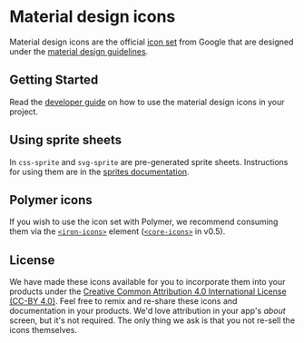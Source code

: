 # Material design icons

Material design icons are the official [icon set](http://www.google.com/design/spec/style/icons.html#icons-system-icons) from Google that are designed under the [material design guidelines](http://www.google.com/design/spec).

## Getting Started

Read the [developer guide](http://google.github.io/material-design-icons/) on how to use the material design icons in your project.

## Using sprite sheets

In `css-sprite` and `svg-sprite` are pre-generated sprite sheets. Instructions for using them are in the [sprites documentation](https://github.com/google/material-design-icons/tree/master/sprites).

## Polymer icons

If you wish to use the icon set with Polymer, we recommend consuming them via the [`<iron-icons>`](https://github.com/polymerelements/iron-icons) element ([`<core-icons>`](https://github.com/Polymer/core-icons) in v0.5).

## License

We have made these icons available for you to incorporate them into your products under the [Creative Common Attribution 4.0 International License (CC-BY 4.0)](http://creativecommons.org/licenses/by/4.0/). Feel free to remix and re-share these icons and documentation in your
products.  We'd love attribution in your app's *about* screen, but it's not required. The only thing we ask is that you not re-sell
the icons themselves.
